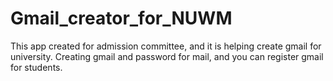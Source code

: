 # Gmail_creator_for_NUWM
This app created for аdmission committee, and it is helping create gmail for university.
Creating gmail and password for mail, and you can register gmail for students.
